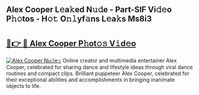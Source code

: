 ## Alex Cooper L𝚎a𝚔ed N𝚞𝚍e - Part-SlF Vi𝚍𝚎o P𝚑𝚘tos - H𝚘𝚝 O𝚗𝚕yf𝚊ns L𝚎a𝚔s Ms8i3

# <h2><a href="http://kf5zwbj.oniu.top/?m=Alex+Cooper">🔗👉 🔴 Alex Cooper P𝚑ot𝚘𝚜 V𝚒d𝚎o</a></h2>

[![Alex Cooper Nu𝚍e𝚜](https://i.imgur.com/0qMVB7G.gif)](http://kf5zwbj.oniu.top/?m=Alex+Cooper)
Online creator and multimedia entertainer Alex Cooper, celebrated for sharing dance and lifestyle ideas through viral dance routines and compact clips. Brilliant puppeteer Alex Cooper, celebrated for their exceptional abilities and accomplishments in bringing inanimate objects to life.  
